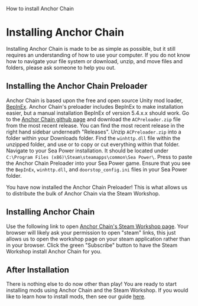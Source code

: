 <link-summary>How to install Anchor Chain</link-summary>
<show-structure for="chapter,procedure" depth="2"/>

# Installing Anchor Chain

<note>
Installing Anchor Chain is made to be as simple as possible, but it still requires an understanding of how to use your computer.
If you do not know how to navigate your file system or download, unzip, and move files and folders, please ask someone to help you out.
</note>

## Installing the Anchor Chain Preloader

<tip>
Anchor Chain is based upon the free and open source Unity mod loader, 
<a href="https://docs.bepinex.dev/articles/index.html" summary="Official BepInEx documentation">BepInEx</a>.
Anchor Chain's preloader includes BepInEx to make installation easier, but a manual installation BepInEx of version 5.4.x.x should work.
</tip>

<procedure title="How To Install the Anchor Chain Preloader">
<step>
Go to the <a href="https://github.com/SeaPower-Modders/AnchorChain">Anchor Chain github page</a> and download the <code>ACPreloader.zip</code> file from the most recent release.
You can find the most recent release in the right hand sidebar underneath "Releases".
</step>
<step>
Unzip <code>ACPreloader.zip</code> into a folder within your Downloads folder.
</step>
<step>
Find the <code>winhttp.dll</code> file within the unzipped folder, and use <shortcut key="$Copy"/> or <shortcut key="$Cut"/> to copy or cut everything within that folder.
</step>
<step>
Navigate to your Sea Power installation.
It should be located under <code>C:\Program Files (x86)\Steam\steamapps\common\Sea Power\</code>.
</step>
<step>
Press <shortcut key="$Paste"/> to paste the Anchor Chain Preloader into your Sea Power game.
</step>
<step>
Ensure that you see the <code>BepInEx</code>, <code>winhttp.dll</code>, and <code>doorstop_config.ini</code> files in your Sea Power folder.
</step>

You have now installed the Anchor Chain Preloader! 
This is what allows us to distribute the bulk of Anchor Chain via the Steam Workshop.
</procedure>

## Installing Anchor Chain

<procedure title="How To Install Anchor Chain">
<step>
<!--suppress XmlUnresolvedReference -->
Use the following link to open <a href="steam://openurl/https://steamcommunity.com/sharedfiles/filedetails/?id=3380210757">Anchor Chain's Steam Workshop page</a>.
<note>
Your browser will likely ask your permission to open "steam" links, this just allows us to open the workshop page on your steam application rather than in your browser.
</note>
</step>
<step>
Click the green "Subscribe" button to have the Steam Workshop install Anchor Chain for you.
</step>
</procedure>

## After Installation

There is nothing else to do now other than play!
You are ready to start installing mods using Anchor Chain and the Steam Workshop.
If you would like to learn how to install mods, then see our guide 
<a href="Installing-Mods.md">here</a>.